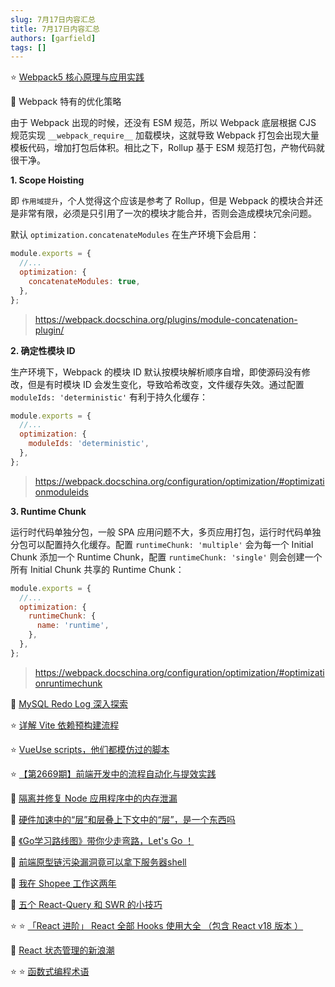 ```yaml
---
slug: 7月17日内容汇总
title: 7月17日内容汇总
authors: [garfield]
tags: []
---
```


⭐️ [Webpack5 核心原理与应用实践](https://juejin.cn/book/7115598540721618944)

📒 Webpack 特有的优化策略

由于 Webpack 出现的时候，还没有 ESM 规范，所以 Webpack 底层根据 CJS 规范实现 `__webpack_require__` 加载模块，这就导致 Webpack 打包会出现大量模板代码，增加打包后体积。相比之下，Rollup 基于 ESM 规范打包，产物代码就很干净。

**1. Scope Hoisting**

即 `作用域提升`，个人觉得这个应该是参考了 Rollup，但是 Webpack 的模块合并还是非常有限，必须是只引用了一次的模块才能合并，否则会造成模块冗余问题。

默认 `optimization.concatenateModules` 在生产环境下会启用：

```js
module.exports = {
  //...
  optimization: {
    concatenateModules: true,
  },
};
```

> https://webpack.docschina.org/plugins/module-concatenation-plugin/

**2. 确定性模块 ID**

生产环境下，Webpack 的模块 ID 默认按模块解析顺序自增，即使源码没有修改，但是有时模块 ID 会发生变化，导致哈希改变，文件缓存失效。通过配置 `moduleIds: 'deterministic'` 有利于持久化缓存：

```js
module.exports = {
  //...
  optimization: {
    moduleIds: 'deterministic',
  },
};
```

> https://webpack.docschina.org/configuration/optimization/#optimizationmoduleids

**3. Runtime Chunk**

运行时代码单独分包，一般 SPA 应用问题不大，多页应用打包，运行时代码单独分包可以配置持久化缓存。配置 `runtimeChunk: 'multiple'` 会为每一个 Initial Chunk 添加一个 Runtime Chunk，配置 `runtimeChunk: 'single'` 则会创建一个所有 Initial Chunk 共享的 Runtime Chunk：

```js
module.exports = {
  //...
  optimization: {
    runtimeChunk: {
      name: 'runtime',
    },
  },
};
```

> https://webpack.docschina.org/configuration/optimization/#optimizationruntimechunk

📒 [MySQL Redo Log 深入探索](https://mp.weixin.qq.com/s/X1aL0qC3cslkwhThS6XidA)

⭐️ [详解 Vite 依赖预构建流程](https://mp.weixin.qq.com/s/UD0-7rWtOAxMuDpOR77gug)

⭐️ [VueUse scripts，他们都模仿过的脚本](https://mp.weixin.qq.com/s/5dXLp7NjlpVsexOGTjbJ8A)

⭐️ [【第2669期】前端开发中的流程自动化与提效实践](https://mp.weixin.qq.com/s/bRlG5tc244ZVmPdb4mjbGQ)

📒 [隔离并修复 Node 应用程序中的内存泄漏](https://www.useanvil.com/blog/engineering/isolating-memory-leak-in-node/)

📒 [硬件加速中的“层”和层叠上下文中的“层”，是一个东西吗](https://juejin.cn/post/7119136400465330184)

📒 [《Go学习路线图》带你少走弯路，Let's Go ！](https://juejin.cn/post/7119123646471208968)

📒 [前端原型链污染漏洞竟可以拿下服务器shell](https://mp.weixin.qq.com/s/zVSDbYFrRASnJCr2dJycDQ)

📒 [我在 Shopee 工作这两年](https://juejin.cn/post/7116448560568074270)

📒 [五个 React-Query 和 SWR 的小技巧](https://www.youtube.com/watch?v=JaM2rExmmqs)

⭐️ ⭐️ [「React 进阶」 React 全部 Hooks 使用大全 （包含 React v18 版本 ）](https://juejin.cn/post/7118937685653192735)

📒 [React 状态管理的新浪潮](https://frontendmastery.com/posts/the-new-wave-of-react-state-management/)

⭐️ ⭐️ [函数式编程术语](https://github.com/shfshanyue/fp-jargon-zh)
